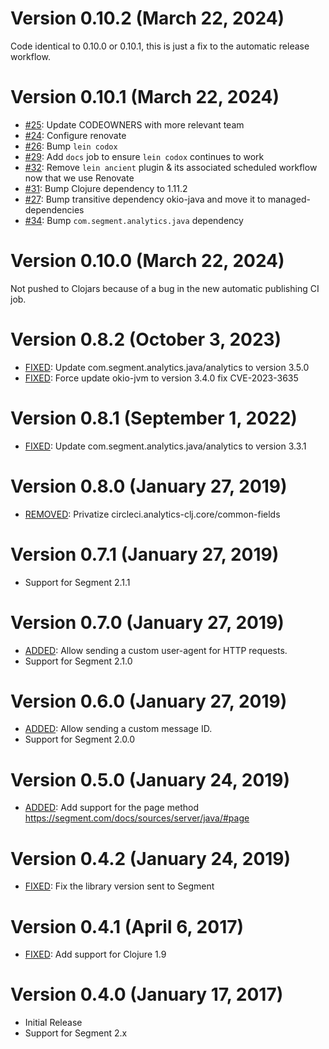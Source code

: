 Version 0.10.2 (March 22, 2024)
================================

Code identical to 0.10.0 or 0.10.1, this is just a fix to the automatic release workflow.

Version 0.10.1 (March 22, 2024)
================================

* [#25](https://github.com/circleci/analytics-clj/pull/25): Update CODEOWNERS with more relevant team
* [#24](https://github.com/circleci/analytics-clj/pull/24): Configure renovate
* [#26](https://github.com/circleci/analytics-clj/pull/26): Bump `lein codox`
* [#29](https://github.com/circleci/analytics-clj/pull/29): Add `docs` job to ensure `lein codox` continues to work
* [#32](https://github.com/circleci/analytics-clj/pull/32): Remove `lein ancient` plugin & its associated scheduled workflow now that we use Renovate
* [#31](https://github.com/circleci/analytics-clj/pull/31): Bump Clojure dependency to 1.11.2
* [#27](https://github.com/circleci/analytics-clj/pull/27): Bump transitive dependency okio-java and move it to managed-dependencies
* [#34](https://github.com/circleci/analytics-clj/pull/34): Bump `com.segment.analytics.java` dependency

Version 0.10.0 (March 22, 2024)
================================

Not pushed to Clojars because of a bug in the new automatic publishing CI job.


Version 0.8.2 (October 3, 2023)
================================

* [FIXED](https://github.com/circleci/analytics-clj/pull/21): Update com.segment.analytics.java/analytics to version 3.5.0
* [FIXED](https://github.com/circleci/analytics-clj/pull/21): Force update okio-jvm to version 3.4.0 fix CVE-2023-3635

Version 0.8.1 (September 1, 2022)
================================

* [FIXED](https://github.com/circleci/analytics-clj/pull/19): Update com.segment.analytics.java/analytics to version 3.3.1

Version 0.8.0 (January 27, 2019)
================================

* [REMOVED](https://github.com/circleci/analytics-clj/pull/10): Privatize circleci.analytics-clj.core/common-fields

Version 0.7.1 (January 27, 2019)
================================

* Support for Segment 2.1.1

Version 0.7.0 (January 27, 2019)
================================

* [ADDED](https://github.com/circleci/analytics-clj/pull/8): Allow sending a custom user-agent for HTTP requests.
* Support for Segment 2.1.0

Version 0.6.0 (January 27, 2019)
================================

* [ADDED](https://github.com/circleci/analytics-clj/pull/4): Allow sending a custom message ID.
* Support for Segment 2.0.0

Version 0.5.0 (January 24, 2019)
================================

* [ADDED](https://github.com/circleci/analytics-clj/pull/7): Add support for the page method https://segment.com/docs/sources/server/java/#page

Version 0.4.2 (January 24, 2019)
================================

* [FIXED](https://github.com/circleci/analytics-clj/pull/6): Fix the library version sent to Segment

Version 0.4.1 (April 6, 2017)
=============================

* [FIXED](https://github.com/circleci/analytics-clj/pull/2): Add support for Clojure 1.9

Version 0.4.0 (January 17, 2017)
================================

* Initial Release
* Support for Segment 2.x
